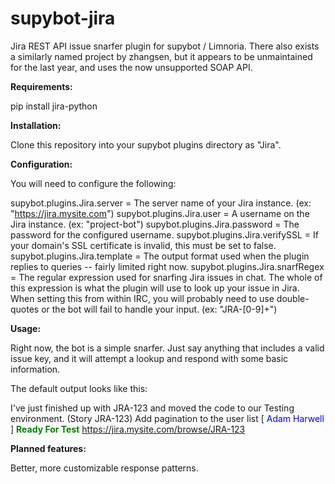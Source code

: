 supybot-jira
============

Jira REST API issue snarfer plugin for supybot / Limnoria.
There also exists a similarly named project by zhangsen, but it appears to be unmaintained for the last year, and uses the now unsupported SOAP API.

<b>Requirements:</b>

pip install jira-python

<b>Installation:</b>

Clone this repository into your supybot plugins directory as "Jira".

<b>Configuration:</b>

You will need to configure the following:

supybot.plugins.Jira.server = The server name of your Jira instance. (ex: "https://jira.mysite.com")
supybot.plugins.Jira.user   = A username on the Jira instance. (ex: "project-bot")
supybot.plugins.Jira.password = The password for the configured username.
supybot.plugins.Jira.verifySSL = If your domain's SSL certificate is invalid, this must be set to false.
supybot.plugins.Jira.template = The output format used when the plugin replies to queries -- fairly limited right now.
supybot.plugins.Jira.snarfRegex = The regular expression used for snarfing Jira issues in chat. The whole of this expression is what the plugin will use to look up your issue in Jira. When setting this from within IRC, you will probably need to use double-quotes or the bot will fail to handle your input. (ex: "JRA-[0-9]+")

<b>Usage:</b>

Right now, the bot is a simple snarfer. Just say anything that includes a valid issue key, and it will attempt a lookup and respond with some basic information.

The default output looks like this:

<user> I've just finished up with JRA-123 and moved the code to our Testing environment.
<supybot> (Story JRA-123) Add pagination to the user list [ <font color="blue">Adam Harwell</font> ] <font color="green"><b>Ready For Test</b></font> <a>https://jira.mysite.com/browse/JRA-123</a>

<b>Planned features:</b>

Better, more customizable response patterns.
